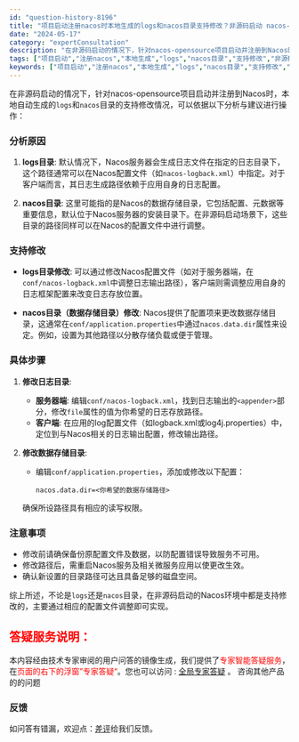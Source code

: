 ```yaml
---
id: "question-history-8196"
title: "项目启动注册nacos时本地生成的logs和nacos目录支持修改？非源码启动 nacos-opensource"
date: "2024-05-17"
category: "expertConsultation"
description: "在非源码启动的情况下，针对nacos-opensource项目启动并注册到Nacos时，本地自动生成的`logs`和`nacos`目录的支持修改情况，可以依据以下分析与建议进行操作：### 分析原因1. **logs目录**: 默认情况下，Nacos服务器会生成日志文件在指定的日志目录下，这个路径通"
tags: ["项目启动","注册nacos","本地生成","logs","nacos目录","支持修改","非源码启动"]
keywords: ["项目启动","注册nacos","本地生成","logs","nacos目录","支持修改","非源码启动"]
---
```


在非源码启动的情况下，针对nacos-opensource项目启动并注册到Nacos时，本地自动生成的`logs`和`nacos`目录的支持修改情况，可以依据以下分析与建议进行操作：

### 分析原因
1. **logs目录**: 默认情况下，Nacos服务器会生成日志文件在指定的日志目录下，这个路径通常可以在Nacos配置文件（如`nacos-logback.xml`）中指定。对于客户端而言，其日志生成路径依赖于应用自身的日志配置。
   
2. **nacos目录**: 这里可能指的是Nacos的数据存储目录，它包括配置、元数据等重要信息，默认位于Nacos服务器的安装目录下。在非源码启动场景下，这些目录的路径同样可以在Nacos的配置文件中进行调整。

### 支持修改
- **logs目录修改**:
  可以通过修改Nacos配置文件（如对于服务器端，在`conf/nacos-logback.xml`中调整日志输出路径），客户端则需调整应用自身的日志框架配置来改变日志存放位置。

- **nacos目录（数据存储目录）修改**:
  Nacos提供了配置项来更改数据存储目录，这通常在`conf/application.properties`中通过`nacos.data.dir`属性来设定。例如，设置为其他路径以分散存储负载或便于管理。

### 具体步骤
1. **修改日志目录**:
   - **服务器端**: 编辑`conf/nacos-logback.xml`，找到日志输出的`<appender>`部分，修改`file`属性的值为你希望的日志存放路径。
   - **客户端**: 在应用的log配置文件（如logback.xml或log4j.properties）中，定位到与Nacos相关的日志输出配置，修改输出路径。

2. **修改数据存储目录**:
   - 编辑`conf/application.properties`，添加或修改以下配置：
     ```
     nacos.data.dir=<你希望的数据存储路径>
     ```
   确保所设路径具有相应的读写权限。

### 注意事项
- 修改前请确保备份原配置文件及数据，以防配置错误导致服务不可用。
- 修改路径后，需重启Nacos服务及相关微服务应用以使更改生效。
- 确认新设置的目录路径可达且具备足够的磁盘空间。

综上所述，不论是`logs`还是`nacos`目录，在非源码启动的Nacos环境中都是支持修改的，主要通过相应的配置文件调整即可实现。
## <font color="#FF0000">答疑服务说明：</font> 

本内容经由技术专家审阅的用户问答的镜像生成，我们提供了<font color="#FF0000">专家智能答疑服务</font>，在<font color="#FF0000">页面的右下的浮窗”专家答疑“</font>。您也可以访问 : [全局专家答疑](https://opensource.alibaba.com/chatBot) 。 咨询其他产品的的问题

### 反馈
如问答有错漏，欢迎点：[差评](https://ai.nacos.io/user/feedbackByEnhancerGradePOJOID?enhancerGradePOJOId=13555)给我们反馈。

